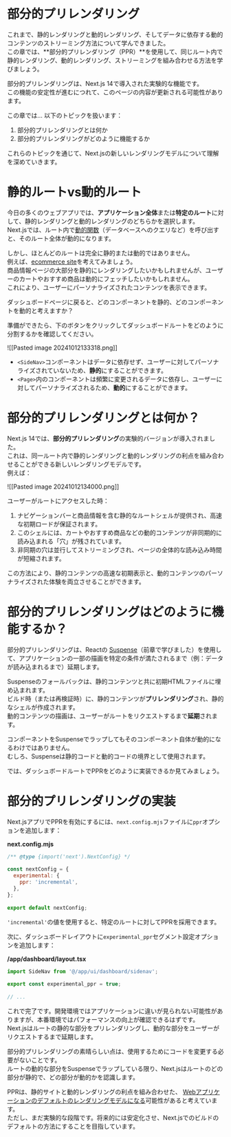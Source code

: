 # 部分的プリレンダリング
これまで、静的レンダリングと動的レンダリング、そしてデータに依存する動的コンテンツのストリーミング方法について学んできました。  
この章では、**部分的プリレンダリング（PPR）**を使用して、同じルート内で静的レンダリング、動的レンダリング、ストリーミングを組み合わせる方法を学びましょう。  

部分的プリレンダリングは、Next.js 14で導入された実験的な機能です。  
この機能の安定性が進むにつれて、このページの内容が更新される可能性があります。  

この章では... 以下のトピックを扱います：  

1. 部分的プリレンダリングとは何か
2. 部分的プリレンダリングがどのように機能するか

これらのトピックを通じて、Next.jsの新しいレンダリングモデルについて理解を深めていきます。  

# 静的ルートvs動的ルート
今日の多くのウェブアプリでは、**アプリケーション全体**または**特定のルート**に対して、静的レンダリングと動的レンダリングのどちらかを選択します。  
Next.jsでは、ルート内で[動的関数](https://nextjs.org/docs/app/building-your-application/routing/route-handlers#dynamic-functions)（データベースへのクエリなど）を呼び出すと、そのルート全体が動的になります。  

しかし、ほとんどのルートは完全に静的または動的ではありません。  
例えば、[ecommerce site](https://partialprerendering.com/)を考えてみましょう。  
商品情報ページの大部分を静的にレンダリングしたいかもしれませんが、ユーザーのカートやおすすめ商品は動的にフェッチしたいかもしれません。  
これにより、ユーザーにパーソナライズされたコンテンツを表示できます。  

ダッシュボードページに戻ると、どのコンポーネントを静的、どのコンポーネントを動的と考えますか？  

準備ができたら、下のボタンをクリックしてダッシュボードルートをどのように分割するかを確認してください。  

![[Pasted image 20241012133318.png]]

- `<SideNav>`コンポーネントはデータに依存せず、ユーザーに対してパーソナライズされていないため、**静的**にすることができます。
- `<Page>`内のコンポーネントは頻繁に変更されるデータに依存し、ユーザーに対してパーソナライズされるため、**動的**にすることができます。

# 部分的プリレンダリングとは何か？

Next.js 14では、**部分的プリレンダリング**の実験的バージョンが導入されました。  
これは、同一ルート内で静的レンダリングと動的レンダリングの利点を組み合わせることができる新しいレンダリングモデルです。  
例えば：

![[Pasted image 20241012134000.png]]

ユーザーがルートにアクセスした時：

1. ナビゲーションバーと商品情報を含む静的なルートシェルが提供され、高速な初期ロードが保証されます。
2. このシェルには、カートやおすすめ商品などの動的コンテンツが非同期的に読み込まれる「穴」が残されています。
3. 非同期の穴は並行してストリーミングされ、ページの全体的な読み込み時間が短縮されます。

この方法により、静的コンテンツの高速な初期表示と、動的コンテンツのパーソナライズされた体験を両立させることができます。  

# 部分的プリレンダリングはどのように機能するか？
部分的プリレンダリングは、Reactの [Suspense](https://react.dev/reference/react/Suspense)（前章で学びました）を使用して、アプリケーションの一部の描画を特定の条件が満たされるまで（例：データが読み込まれるまで）延期します。  

Suspenseのフォールバックは、静的コンテンツと共に初期HTMLファイルに埋め込まれます。  
ビルド時（または再検証時）に、静的コンテンツが**プリレンダリング**され、静的なシェルが作成されます。  
動的コンテンツの描画は、ユーザーがルートをリクエストするまで**延期**されます。  

コンポーネントをSuspenseでラップしてもそのコンポーネント自体が動的になるわけではありません。  
むしろ、Suspenseは静的コードと動的コードの境界として使用されます。  

では、ダッシュボードルートでPPRをどのように実装できるか見てみましょう。  

# 部分的プリレンダリングの実装
Next.jsアプリでPPRを有効にするには、`next.config.mjs`ファイルに`ppr`オプションを追加します：  

**next.config.mjs**
```javascript
/** @type {import('next').NextConfig} */
 
const nextConfig = {
  experimental: {
    ppr: 'incremental',
  },
};
 
export default nextConfig;
```

`'incremental'`の値を使用すると、特定のルートに対してPPRを採用できます。  

次に、ダッシュボードレイアウトに`experimental_ppr`セグメント設定オプションを追加します：  

**/app/dashboard/layout.tsx**
```javascript
import SideNav from '@/app/ui/dashboard/sidenav';
 
export const experimental_ppr = true;
 
// ...
```

これで完了です。開発環境ではアプリケーションに違いが見られない可能性がありますが、本番環境ではパフォーマンスの向上が確認できるはずです。  
Next.jsはルートの静的な部分をプリレンダリングし、動的な部分をユーザーがリクエストするまで延期します。  

部分的プリレンダリングの素晴らしい点は、使用するためにコードを変更する必要がないことです。  
ルートの動的な部分をSuspenseでラップしている限り、Next.jsはルートのどの部分が静的で、どの部分が動的かを認識します。  

PPRは、静的サイトと動的レンダリングの利点を組み合わせた、 [Webアプリケーションのデフォルトのレンダリングモデルになる](https://vercel.com/blog/partial-prerendering-with-next-js-creating-a-new-default-rendering-model)可能性があると考えています。  
ただし、まだ実験的な段階です。将来的には安定化させ、Next.jsでのビルドのデフォルトの方法にすることを目指しています。  


